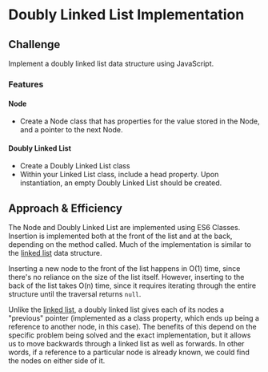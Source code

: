 # Doubly Linked List Implementation

<!-- Description of the challenge -->

## Challenge

Implement a doubly linked list data structure using JavaScript.

### Features

#### Node

- Create a Node class that has properties for the value stored in the Node, and a pointer to the next Node.

#### Doubly Linked List

- Create a Doubly Linked List class
- Within your Linked List class, include a head property.
Upon instantiation, an empty Doubly Linked List should be created.

## Approach & Efficiency
<!-- What approach did you take? Discuss Why. What is the Big O space/time for this approach? -->
The Node and Doubly Linked List are implemented using ES6 Classes. Insertion is implemented both at the front of the list and at the back, depending on the method called. Much of the implementation is similar to the [linked list](../linked-list) data structure.

Inserting a new node to the front of the list happens in O(1) time, since there's no reliance on the size of the list itself. However, inserting to the back of the list takes O(n) time, since it requires iterating through the entire structure until the traversal returns `null`.

Unlike the [linked list](../linked-list), a doubly linked list gives each of its nodes a "previous" pointer (implemented as a class property, which ends up being a reference to another node, in this case). The benefits of this depend on the specific problem being solved and the exact implementation, but it allows us to move backwards through a linked list as well as forwards. In other words, if a reference to a particular node is already known, we could find the nodes on either side of it.
